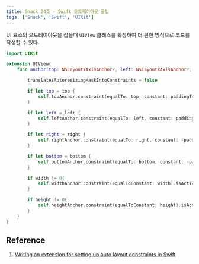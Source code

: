 ```yaml
---
title: Snack 24호 - Swift 오토레이아웃 꿀팁
tags: ['Snack', 'Swift', 'UIKit']
---
```


UI 요소의 오토레이아웃을 잡을때 `UIView` 클래스를 확장하여 더 편한 방식으로 코드를 작성할 수 있다.

```swift
import UIKit

extension UIView{
    func anchor(top: NSLayoutYAxisAnchor?, left: NSLayoutXAxisAnchor?, right: NSLayoutXAxisAnchor?, bottom: NSLayoutYAxisAnchor?, paddingTop: CGFloat, paddingLeft: CGFloat, paddingRight: CGFloat, paddingBottom:CGFloat, width: CGFloat, height: CGFloat){

        translatesAutoresizingMaskIntoConstraints = false

        if let top = top {
            self.topAnchor.constraint(equalTo: top, constant: paddingTop).isActive = true
        }

        if let left = left {
            self.leftAnchor.constraint(equalTo: left, constant: paddingLeft).isActive = true
        }

        if let right = right {
            self.rightAnchor.constraint(equalTo: right, constant: -paddingRight).isActive = true
        }

        if let bottom = bottom {
            self.bottomAnchor.constraint(equalTo: bottom, constant: -paddingBottom).isActive = true
        }

        if width != 0{
            self.widthAnchor.constraint(equalToConstant: width).isActive = true
        }

        if height != 0{
            self.heightAnchor.constraint(equalToConstant: height).isActive = true
        }
    }
}
```

## Reference

1. [Writing an extension for setting up auto layout constraints in Swift](https://medium.com/dev-genius/writing-an-extension-for-setting-up-autolayout-constraints-in-swift-b6b5d56aa798)
